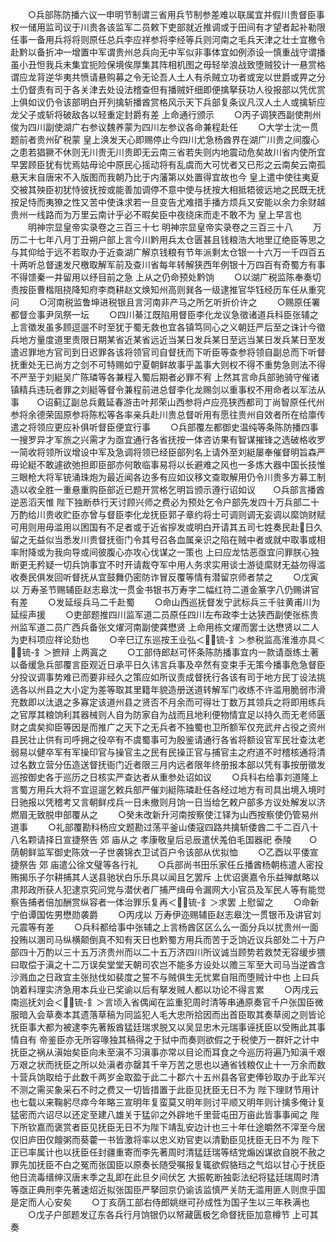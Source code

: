 <!-- { "loadSidebar": true } -->
　　○兵部陈防播六议一申明节制谓三省用兵节制参差难以联属宜并假川贵督臣事权一储用监司议于川贵各该监军二员敕下吏部就近推调或于田间有才望者起补勒限任事一备用兵将将则原任总兵李应祥参将李经等兵则河南之毛兵天津之壮士宜檄令赴黔以备折冲一增置中军谓贵州总兵向无中军似非事体宜如例添设一慎重战守谓播虽小丑怛我兵未集宜扼险保境俟厚集其阵相机图之毋轻举浪战致堕贼狡计一悬赏格谓应龙背逆华夷共愤请悬购募之令无论吾人土人有杀贼立功者或宠以世爵或畀之分土仍督责有司于各关津去处设法稽查但有播贼奸细即便擒拏获功人役报部以凭优赏  上俱如议仍令该部明白开列擒斩播酋赏格风示天下兵部复条议凡汉人土人或擒斩应龙父子或斩将破敌各以轻重定封爵有差  上命通行颁示
　　○丙子调狭西副使荆州俊为四川副使湖广右参议魏养蒙为四川左参议各命兼程赴任
　　○大学士沈一贯题前者贵州矿税蒙  皇上涣发天心即赐停止今四川尤急杨酋界在湖广川贵之间腹心之患若猖獗不休则无川贵无川贵即无云南三省若失则内地震动危矣故川省内使所宜早罢顾臣犹有忧焉姑毋论中原民心摇动将有乱虞而大可忧者又已形之云南矣云南孤悬天末自唐宋不入版图而我朝乃比于内藩第以处置得宜故也今  皇上遣中使往夷夏交被其殃臣初犹恃彼抚按或能善加调停不意中使与抚按大相抵牾彼远地之民既无抚按足恃而夷獠之性又苦中使诛求若一旦变告尤难措手播方烦兵又安能以余力余财越贵州一线路而为万里云南计乎必不暇矣臣中夜绕床而走不敢不为  皇上早言也
　　明神宗显皇帝实录卷之三百三十七
明神宗显皇帝实录卷之三百三十八
　　万历二十七年八月丁丑朔户部上言今川黔用兵太仓匮甚且钱粮浩大地里辽绝臣等思之与其仰给于远不若取办于近查湖广解京钱粮有节年派剩太仓银一十六万一千四百五十两听总督速发尺檄取解军前及查川省每年转解狭西年例银十万四百有奇蜀方有事不得馈秦一并留用以纾目前之急  上从之仍命预处黔饷
　　○以湖广税监陈奉奏切责按臣曹楷阻挠降知府李商耕赵文焕知州高则巽各一级逮推官华钰经历车任从重究问
　　○河南税监鲁坤进税银且言河南非产马之所乞听折价许之
　　○赐原任署都督佥事尹凤祭一坛
　　○四川綦江既陷用督臣李化龙议急徵诸道兵科臣张辅之上言徵发虽多顾逗遛不时至犹于蜀无救也宜各镇笃同心之义朝廷严后至之诛计今徵兵地方量度道里责限日期某省近某省远近当某日发兵某日至远当某日发兵某日至发遣迟罪地方官司到日迟罪各该将领官司自督抚而下听臣等查参将领自副总而下听督抚重处无已尚方之剑不可特赐如宁夏朝鲜故事乎盖事大则权不得不重势急则法不得不严至于刘綎吴广陈璘等各兼程入蜀后期者必罪不宥  上然其言命兵部驰骑守催诸镇精兵违玩者罪之刘綎等督令兼程前进总督李化龙赐剑以重事权不用命者以军法从事　　○诏蓟辽副总兵戴延春游击叶邦荣山西参将卢应亮狭西都司丁尚智原任代州参将余德荣固原参将陈松等各率亲兵赴川贵总督听用有愿往贵州自效者所在给廪传遣之将领应更应补俱听督臣便宜行事
　　○兵部覆左都御史温纯等条陈防播四事一搜罗异才军旅之兴需才为亟宜通行各省抚按一体咨访果有智谋摧锋之选破格收罗一简收将领所议增设中军及急调将领已经臣部列名上请外至刘綎屡奉催督明旨森严毋论綎不敢遽欲弛担即臣部亦何敢临事易将以长避难之风也一多炼大器中国长技惟三眼枪大将军铳涌珠炮为最近闻各边多有应如议移文查取解用仍令川贵多方募工制造以收全胜一重悬重购臣部近已题开赏格乞明旨颁示遵行诏如议　　○兵部言播酋逆恶滔天惟  陛下独断恭行天讨顾兴师之费必为预处乞令户部先发四十万兵部二十万酌给川贵收贮臣亦曾与督臣李化龙抚臣郭子章约将士可调则调无妄调以縻饷财赋可用则用毋滥用以困国有不足者或于近省摉发或明白开请其五司七姓奏民赴日久留之无益似当悉发川贵督抚衙门令其号召各血属亲识之陷在贼中者或就中取事或相率附降或为我向导或间彼腹心亦攻心伐谋之一策也  上曰应龙怙恶亟宜问罪朕心独断更无矜疑一切兵饷事宜不时开请裁夺军中用人务求实用谈士游徒縻财无益勿得滥收奏民俱发回听督抚从宜鼓舞仍密防诈冒反覆等情有潜留京师者禁之
　　○戊寅以  万寿圣节赐辅臣赵志皋沈一贯金书银书万寿字二幅红符二道金篆字八仍赐讲官有差
　　○发延绥兵马二千赴蜀
　　○命山西巡抚督发宁武标兵三千驻黄甫川为延绥声援
　　○吏部题推四川监军道二员原任四川左布政李士达狭西副使张栋贵州监军道二员广西兵备张文燿河南副使龚懋贤  上命用栋文燿而罢士达懋贤以二人为吏科项应祥论劾也
　　○辛巳辽东巡按王业弘＜锍-釒＞参税监高淮淮亦具＜锍-釒＞摭辩  上两寘之
　　○工部侍郎赵可怀条陈防播事宜内一款请亟练土著以备缓急兵部覆言臣观近日承平日久讳言兵事及卒然有变束手无策今播事危急督臣分投议调事势难已而要非经久之策应如所议责成督抚行各该有司于地方民丁设法挑选各以州县之大小定为差等取其里籍年貌造册送道转解军门收练不许滥用脆弱市滑充数即以汰退之多寡定该道州县之贤否不月余而可得壮丁数万其领兵之将即用练兵之官厚其粮饷利其器械则人自为防家自为战而且地利便物情宜足以持久而无老师匮财之虞矣抑臣等因是而推广之天下之无兵者不独蜀也卫所额军仅充武弁占役之资州县民壮止供有司呼拥之役卒有不虞蜀事可为殷鉴请通行各省将额设官军民壮查汰老弱易以健卒军有军操印官与操官主之民有民操正官与捕官主之府道不时稽核通将清过名数立营分伍造送督抚衙门近者限三月内远者限年终册报本部以凭有事按册徵发巡按御史各于巡历之日核实严查达者从重参处诏如议
　　○兵科右给事刘道隆上言蜀方用兵大将不宜逗遛乞敕兵部严催刘綎陈璘赴任各经过地方有司具出境入境时日驰报以凭稽考又言朝鲜戍兵一日未撤则月饷一日当给乞敕户部多方议处解发以济燃眉无致脱申部覆从之
　　○癸未改新升河南按察使江铎为山西按察使仍管易州道事
　　○礼部覆勘科杨应文题勘过荡平釜山倭寇四路共擒斩倭酋二千二百八十八名颗请择日宣捷祭告  郊  庙从之  孝康敬皇后忌辰遣伏羗伯毛国器祀  泰陵　　○荫朝鲜监军御史陈效一子世袭锦衣卫试百户令该部从优拟恤
　　○乙酉以平倭宣捷祭告  郊  庙遣公徐文璧等各行礼
　　○兵部尚书田乐家任丘播酋杨朝栋遣人密投贿揭乐子尔耕捕其人送县驰状白乐乐具以闻且乞罢斥  上优诏褒嘉令乐益殚猷略以肃邦政所获人犯逮京究问党与潜伏者厂捕严缉毋令漏网大小官员及军民人等有能觉察告捕者倍加酬赏纵容者一体治罪乐复再＜锍-釒＞求罢  上慰留之
　　○命新宁伯谭国佐男懋勋袭爵
　　○丙戌以  万寿伊迩赐辅臣赵志皋沈一贯银币及讲官刘元震等有差
　　○兵科都给事中张辅之上言杨酋区区么么一面分兵以扰贵州一面投贿以溷司马纵横颠倒真不知有天日也黔蜀方用兵而苦于乏饷近议兵部处二十万户部四十万酌以三十五万济贵州而以二十五万济四川所议诚当顾势若救焚无容缓步猥曰取偿于滇之十二万误矣堂堂天朝司农岂不能多方设处以赡三军至大司马当逆酋含沙溅血之日政宜主张挞伐如裴度之誓不与贼俱生无忧累自阻而堕贼计中也  上曰兵饷着料理实济急用本兵业已奖谕以后有拏发贼人都以功论不得言累
　　○丙戌云南巡抚刘会＜锍-釒＞言顷入省偶闻在监重犯周时清等串通原奏官千户张国臣微服暗入会草奏本其遗落草稿为同监犯人毛大忠所拾因而出首臣取其奏草阅之则皆论抚臣事大都为被逮李先著叛酋猛廷瑞求脱又以吴显忠木元瑞事诬抚臣以受贿此其事情自有  帝鉴臣亦无所容喙独其稿得之于狱中而奏则欲假之于税使万一群奸之计中抚臣之祸从滇始矣臣向未至滇不习滇事亦常以目论而耳食之今巡历将遍乃知滇千艰万艰之状而抚臣之所以处滇者亦罄其千辛万苦之思也以通省钱粮仅止十一万余而数十营兵饷取给于此数千两岁金取盈于此二十郡六十五州县各官吏俸钞取办于此军兴不测之需买象采石不时之费又一切皆措置于此臣见抚臣无日不为  陛下理财节用计也七载以来鞠躬尽瘁今年略三宣明年复蛮莫又明年则讨平顺又明年则计擒多俺计复猛密而六诏尽以还定至建八雄关于猛卯之外辟地千里营屯田万亩此皆事事闻之  陛下所钦嘉而褒赏者臣见抚臣无日不为陛下靖乱安边计也三十年仕途皭然不滓至今居仅旧庐田仅饘粥而葵藿一书皆激将率以忠义劝官吏以清勤臣见抚臣无日不为  陛下正已率属计也以抚臣任封疆重寄而李先著周时清猛廷瑞等结党煽凶谋欲自脱不赦之罪先加抚臣不白之冤而张国臣以原奏长随受嘱报复辄欲假貉珰之气焰以甘心于抚臣他日流毒缙绅汉唐末季之乱即在此旦夕间伏乞  大振乾断独彰法纪将猛廷瑞周时清等亟正典刑李先著速炤近拟张国臣严拏回京仍谕该监慎严关防无滥用匪人则庶乎国是定而人心安矣
　　○丁亥荫工部右侍郎姚继可孙成性为国子生以三年秩满也
　　○戊子户部题发辽东各兵行月饷银仍以帑藏匮极乞命督抚臣加意樽节  上可其奏
